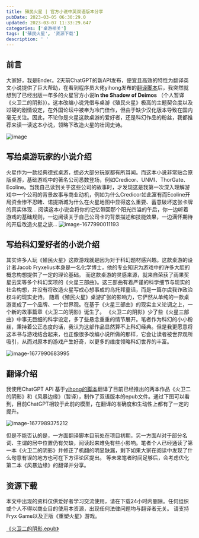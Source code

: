```yaml
---
title: 殖民火星 | 官方小说中英双语版本分享
pubDate: 2023-03-05 06:30:29.0
updated: 2023-03-07 11:33:29.647
categories: ['桌游相关']
tags: ['殖民火星', '资源下载']
description: ' '
---
```


## 前言

大家好，我是Ender。2天前ChatGPT的新API发布，便宜且高效的特性为翻译英文小说提供了巨大帮助，在看到程序员大佬yihong发布的[翻译脚本](https://github.com/yihong0618/bilingual_book_maker)后，我突然就想到了已经出版一年多的火星官方小说**In the Shadow of Deimos** （个人暂译《火卫二的阴影》）。这本改编小说凭借与桌游《殖民火星》极高的主题契合度以及过硬的剧情设定，在外国论坛中被奉为冷门佳作，但由于缺少汉化版本导致在国内毫无关注。因此，不论你是火星这款桌游的爱好者，还是科幻作品的粉丝，我都推荐来读一读这本小说，领略下改造火星的壮阔史诗。

![image](https://ender-picgo.oss-cn-shenzhen.aliyuncs.com/img/image.png)

## 写给桌游玩家的小说介绍

火星作为一款经典德式桌游，想必大部分玩家都有所耳闻。而这本小说非常贴合原版桌游，基础游戏中的著名公司悉数登场，例如Credicor、UNMI、ThorGate、Ecoline。当我自己读到关于这些公司的故事时，才发现这是我第一次深入理解游戏中一个公司的背景故事与商业动机，例如为什么Credicor如此富有而Ecoline开局资金惨不忍睹、诺提斯城为什么在火星地图中显得这么重要、蓄意破坏这张卡牌的真实体现...
阅读这本小说会将你的记忆带回那个阳光四溢的午后，你一边听着游戏的基础规则，一边阅读关于自己公司卡的背景描述和技能效果，一边满怀期待的开启改造火星之旅...
![image-1677990011193](https://ender-picgo.oss-cn-shenzhen.aliyuncs.com/img/image-1677990011193.png)

## 写给科幻爱好者的小说介绍

其实许多人玩《殖民火星》这款游戏就是因为对于科幻题材感兴趣。这款桌游的设计者Jacob Fryxelius本身是一名化学博士，他的专业知识为游戏中的许多大胆的概念构想提供了一定的理论基础。
而这款桌游的灵感来源，就来自荣获了雨果奖星云奖等多个科幻奖项的《火星三部曲》。这三部曲有着严谨的科学细节与现实的社会构想，并没有将改造火星写成心想事成的乌托邦童话，而是一篇尔虞我诈政治权斗的现实史诗。
随着《殖民火星》桌游扩张的影响力，它俨然从单纯的一款桌游变成了一个品牌、一个世界观。在基于《火星三部曲》的现实主义论调之上，一个新的故事篇章《火卫二的阴影》诞生了。
《火卫二的阴影》少了些《火星三部曲》中事无巨细的科学设定，多了些悬念重重的情节展开。笔者作为科幻的小小粉丝，秉持着公正态度的话，我认为这部作品显然算不上科幻经典。但是我更愿意将这本书与游戏结合起来，也正像很多改编小说所做的那样，它会让读者被世界观所吸引，从而对原本的游戏产生好奇，以更多的维度领略科幻世界的丰富。

![image-1677990683995](https://ender-picgo.oss-cn-shenzhen.aliyuncs.com/img/image-1677990683995.png)

## 翻译介绍

我使用ChatGPT API 基于[yihong的脚本](https://github.com/yihong0618/bilingual_book_maker)翻译了目前已经推出的两本作品《火卫二的阴影》和《风暴边缘》（暂译），制作了双语版本的epub文件。通过下图可以看到，目前ChatGPT相较于此前的模型，在翻译的准确度和生动性上都有了一定的提升。

![image-1677989375212](https://ender-picgo.oss-cn-shenzhen.aliyuncs.com/img/image-1677989375212.png)

但是不能否认的是，一方面翻译脚本目前处在项目初期，另一方面AI对于部分名词、主谓的居中位置仍有欠缺，阅读起来难免有些小影响。笔者个人已经通读了第一本《火卫二的阴影》并修正了机翻的明显缺漏，剩下如果大家在阅读中发现了什么句意有误的地方也可在下方评论区提出。
等未来笔者时间足够后，会考虑优化第二本《风暴边缘》的翻译并分享。

## 资源下载

本文中出现的资料仅供爱好者学习交流使用，请在下载24小时内删除。任何组织或个人不得以商业目的使用本资源，出现任何法律问题均与翻译者无关。
请支持 Fryx Game以及正版《重塑火星》游戏。

<a href="https://ender-picgo.oss-cn-shenzhen.aliyuncs.com/img/%E7%81%AB%E5%8D%AB%E4%BA%8C%E7%9A%84%E9%98%B4%E5%BD%B1.epub" target="_blank">《火卫二的阴影.epub》</a>
